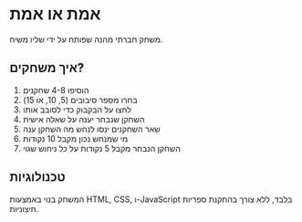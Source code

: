 # אמת או אמת

משחק חברתי מהנה שפותח על ידי שליו משיח.

## איך משחקים?

1. הוסיפו 4-8 שחקנים
2. בחרו מספר סיבובים (5, 10, או 15)
3. לחצו על הבקבוק כדי לסובב אותו
4. השחקן שנבחר יענה על שאלה אישית
5. שאר השחקנים ינסו לנחש מה השחקן ענה
6. מי שמנחש נכון מקבל 10 נקודות
7. השחקן הנבחר מקבל 5 נקודות על כל ניחוש שגוי

## טכנולוגיות

המשחק בנוי באמצעות HTML, CSS, ו-JavaScript בלבד, ללא צורך בהתקנת ספריות חיצוניות.
